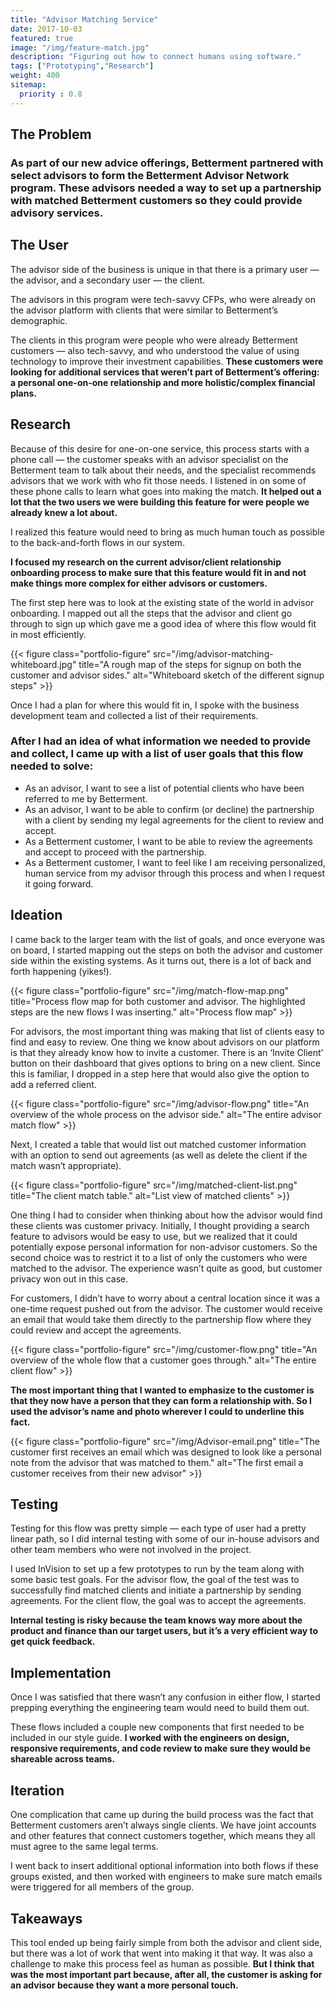 ```yaml
---
title: "Advisor Matching Service"
date: 2017-10-03
featured: true
image: "/img/feature-match.jpg"
description: "Figuring out how to connect humans using software."
tags: ["Prototyping","Research"]
weight: 400
sitemap:
  priority : 0.8
---
```


## The Problem
### As part of our new advice offerings, Betterment partnered with select advisors to form the Betterment Advisor Network program. These advisors needed a way to set up a partnership with matched Betterment customers so they could provide advisory services.

## The User
The advisor side of the business is unique in that there is a primary user — the advisor, and a secondary user — the client.

The advisors in this program were tech-savvy CFPs, who were already on the advisor platform with clients that were similar to Betterment’s demographic.

The clients in this program were people who were already Betterment customers — also tech-savvy, and who understood the value of using technology to improve their investment capabilities. **These customers were looking for additional services that weren’t part of Betterment’s offering: a personal one-on-one relationship and more holistic/complex financial plans.**

## Research
Because of this desire for one-on-one service, this process starts with a phone call — the customer speaks with an advisor specialist on the Betterment team to talk about their needs, and the specialist recommends advisors that we work with who fit those needs. I listened in on some of these phone calls to learn what goes into making the match. **It helped out a lot that the two users we were building this feature for were people we already knew a lot about.**

I realized this feature would need to bring as much human touch as possible to the back-and-forth flows in our system.

**I focused my research on the current advisor/client relationship onboarding process to make sure that this feature would fit in and not make things more complex for either advisors or customers.**

The first step here was to look at the existing state of the world in advisor onboarding. I mapped out all the steps that the advisor and client go through to sign up which gave me a good idea of where this flow would fit in most efficiently.

{{< figure class="portfolio-figure" src="/img/advisor-matching-whiteboard.jpg" title="A rough map of the steps for signup on both the customer and advisor sides." alt="Whiteboard sketch of the different signup steps" >}}

Once I had a plan for where this would fit in, I spoke with the business development team and collected a list of their requirements.

### After I had an idea of what information we needed to provide and collect, I came up with a list of user goals that this flow needed to solve:
* As an advisor, I want to see a list of potential clients who have been referred to me by Betterment.
* As an advisor, I want to be able to confirm (or decline) the partnership with a client by sending my legal agreements for the client to review and accept.
* As a Betterment customer, I want to be able to review the agreements and accept to proceed with the partnership.
* As a Betterment customer, I want to feel like I am receiving personalized, human service from my advisor through this process and when I request it going forward.

## Ideation
I came back to the larger team with the list of goals, and once everyone was on board, I started mapping out the steps on both the advisor and customer side within the existing systems. As it turns out, there is a lot of back and forth happening (yikes!).

{{< figure class="portfolio-figure" src="/img/match-flow-map.png" title="Process flow map for both customer and advisor. The highlighted steps are the new flows I was inserting." alt="Process flow map" >}}

For advisors, the most important thing was making that list of clients easy to find and easy to review. One thing we know about advisors on our platform is that they already know how to invite a customer. There is an ‘Invite Client’ button on their dashboard that gives options to bring on a new client. Since this is familiar, I dropped in a step here that would also give the option to add a referred client.

{{< figure class="portfolio-figure" src="/img/advisor-flow.png" title="An overview of the whole process on the advisor side." alt="The entire advisor match flow" >}}

Next, I created a table that would list out matched customer information with an option to send out agreements (as well as delete the client if the match wasn’t appropriate).

{{< figure class="portfolio-figure" src="/img/matched-client-list.png" title="The client match table." alt="List view of matched clients" >}}

One thing I had to consider when thinking about how the advisor would find these clients was customer privacy. Initially, I thought providing a search feature to advisors would be easy to use, but we realized that it could potentially expose personal information for non-advisor customers. So the second choice was to restrict it to a list of only the customers who were matched to the advisor. The experience wasn’t quite as good, but customer privacy won out in this case.

For customers, I didn’t have to worry about a central location since it was a one-time request pushed out from the advisor. The customer would receive an email that would take them directly to the partnership flow where they could review and accept the agreements.

{{< figure class="portfolio-figure" src="/img/customer-flow.png" title="An overview of the whole flow that a customer goes through." alt="The entire client flow" >}}

**The most important thing that I wanted to emphasize to the customer is that they now have a person that they can form a relationship with. So I used the advisor’s name and photo wherever I could to underline this fact.**

{{< figure class="portfolio-figure" src="/img/Advisor-email.png" title="The customer first receives an email which was designed to look like a personal note from the advisor that was matched to them." alt="The first email a customer receives from their new advisor" >}}

## Testing
Testing for this flow was pretty simple — each type of user had a pretty linear path, so I did internal testing with some of our in-house advisors and other team members who were not involved in the project.

I used InVision to set up a few prototypes to run by the team along with some basic test goals. For the advisor flow, the goal of the test was to successfully find matched clients and initiate a partnership by sending agreements. For the client flow, the goal was to accept the agreements.

**Internal testing is risky because the team knows way more about the product and finance than our target users, but it’s a very efficient way to get quick feedback.**

## Implementation
Once I was satisfied that there wasn’t any confusion in either flow, I started prepping everything the engineering team would need to build them out.

These flows included a couple new components that first needed to be included in our style guide. **I worked with the engineers on design, responsive requirements, and code review to make sure they would be shareable across teams.**

## Iteration
One complication that came up during the build process was the fact that Betterment customers aren’t always single clients. We have joint accounts and other features that connect customers together, which means they all must agree to the same legal terms.

I went back to insert additional optional information into both flows if these groups existed, and then worked with engineers to make sure match emails were triggered for all members of the group.

## Takeaways
This tool ended up being fairly simple from both the advisor and client side, but there was a lot of work that went into making it that way. It was also a challenge to make this process feel as human as possible. **But I think that was the most important part because, after all, the customer is asking for an advisor because they want a more personal touch.**